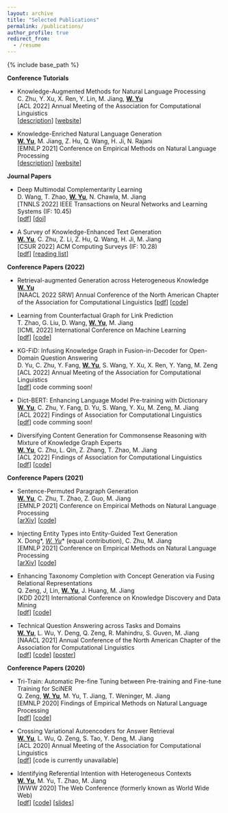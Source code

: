 ```yaml
---
layout: archive
title: "Selected Publications"
permalink: /publications/
author_profile: true
redirect_from:
  - /resume
---
```


{% include base_path %}

**Conference Tutorials**

* Knowledge-Augmented Methods for Natural Language Processing <br>
  C. Zhu, Y. Xu, X. Ren, Y. Lin, M. Jiang, **<u>W. Yu</u>** <br>
  [ACL 2022] Annual Meeting of the Association for Computational Linguistics <br>
  \[[description](https://aclanthology.org/2022.acl-tutorials.3/)\] \[[website](https://github.com/zcgzcgzcg1/ACL2022_KnowledgeNLP_Tutorial)\]

* Knowledge-Enriched Natural Language Generation <br>
  **<u>W. Yu</u>**, M. Jiang, Z. Hu, Q. Wang, H. Ji, N. Rajani <br>
  [EMNLP 2021] Conference on Empirical Methods on Natural Language Processing <br>
  \[[description](https://aclanthology.org/2021.emnlp-tutorials.3/)\] \[[website](https://kenlg-tutorial.github.io/)\] 

**Journal Papers**

* Deep Multimodal Complementarity Learning<br>
  D. Wang, T. Zhao, **<u>W. Yu</u>**, N. Chawla, M. Jiang <br>
  [TNNLS 2022] IEEE Transactions on Neural Networks and Learning Systems  (IF: 10.45) <br>
  \[[pdf](/papers/TNNLS_2022.pdf)\] \[[doi](https://ieeexplore.ieee.org/document/9758834)\] 

* A Survey of Knowledge-Enhanced Text Generation <br>
  **<u>W. Yu</u>**, C. Zhu, Z. Li, Z. Hu, Q. Wang, H. Ji, M. Jiang <br>
  [CSUR 2022] ACM Computing Surveys (IF: 10.28) <br>
  \[[pdf](https://arxiv.org/abs/2010.04389)\] \[[reading list](https://github.com/wyu97/KENLG-Reading)\]
  
**Conference Papers (2022)**

* Retrieval-augmented Generation across Heterogeneous Knowledge <br>
  **<u>W. Yu</u>** <br>
  [NAACL 2022 SRW] Annual Conference of the North American Chapter of the Association for Computational Linguistics \[[pdf]()\] \[[code]()\]

* Learning from Counterfactual Graph for Link Prediction <br>
  T. Zhao, G. Liu, D. Wang, **<u>W. Yu</u>**, M. Jiang <br>
  [ICML 2022] International Conference on Machine Learning <br>
  \[[pdf](https://arxiv.org/abs/2106.02172 )\] \[[code](https://github.com/DM2-ND/CFLP)\]

* KG-FiD: Infusing Knowledge Graph in Fusion-in-Decoder for Open-Domain Question Answering<br>
  D. Yu, C. Zhu, Y. Fang, **<u>W. Yu</u>**, S. Wang, Y. Xu, X. Ren, Y. Yang, M. Zeng <br>
  [ACL 2022] Annual Meeting of the Association for Computational Linguistics <br>
  \[[pdf](https://arxiv.org/abs/2110.04330)\] code comming soon!

* Dict-BERT: Enhancing Language Model Pre-training with Dictionary <br>
  **<u>W. Yu</u>**, C. Zhu, Y. Fang, D. Yu, S. Wang, Y. Xu, M. Zeng, M. Jiang <br>
  [ACL 2022] Findings of Association for Computational Linguistics <br>
  \[[pdf](https://arxiv.org/abs/2110.06490)\] code comming soon!

* Diversifying Content Generation for Commonsense Reasoning with Mixture of Knowledge Graph Experts <br>
  **<u>W. Yu</u>**, C. Zhu, L. Qin, Z. Zhang, T. Zhao, M. Jiang <br>
  [ACL 2022] Findings of Association for Computational Linguistics <br>
  \[[pdf](https://arxiv.org/abs/2203.07285)\] \[[code](https://github.com/DM2-ND/MoKGE)\]

**Conference Papers (2021)**

* Sentence-Permuted Paragraph Generation <br>
  **<u>W. Yu</u>**, C. Zhu, T. Zhao, Z. Guo, M. Jiang <br>
  [EMNLP 2021] Conference on Empirical Methods on Natural Language Processing <br>
  \[[arXiv](https://arxiv.org/abs/2104.07228)\] \[[code](https://github.com/wyu97/permgen)\]

* Injecting Entity Types into Entity-Guided Text Generation <br>
  X. Dong*, **<u>W. Yu*</u>** (equal contribution), C. Zhu, M. Jiang <br>
  [EMNLP 2021] Conference on Empirical Methods on Natural Language Processing <br>
  \[[arXiv](https://arxiv.org/abs/2009.13401)\] \[[code](https://github.com/wyu97/InjType)\]

* Enhancing Taxonomy Completion with Concept Generation via Fusing Relational Representations <br>
  Q. Zeng, J, Lin, **<u>W. Yu</u>**, J. Huang, M. Jiang <br>
  [KDD 2021] International Conference on Knowledge Discovery and Data Mining <br>
  \[[pdf](https://arxiv.org/abs/2106.02974)\] \[[code](https://github.com/QingkaiZeng/GenTaxo)\]

* Technical Question Answering across Tasks and Domains <br>
  **<u>W. Yu</u>**, L. Wu, Y. Deng, Q. Zeng, R. Mahindru, S. Guven, M. Jiang <br>
  [NAACL 2021] Annual Conference of the North American Chapter of the Association for Computational Linguistics <br>
  \[[pdf](https://arxiv.org/abs/2010.09780)\] \[[code](https://github.com/wyu97/TransTD)\] \[[poster](/poster/NAACL-TransTD-poster.pdf)\]

**Conference Papers (2020)**

* Tri-Train: Automatic Pre-fine Tuning between Pre-training and Fine-tune Training for SciNER <br>
  Q. Zeng, **<u>W. Yu</u>**, M. Yu, T. Jiang, T. Weninger, M. Jiang <br>
  [EMNLP 2020] Findings of Empirical Methods on Natural Language Processing <br>
  \[[pdf](https://www.aclweb.org/anthology/2020.findings-emnlp.429.pdf)\] \[[code](https://github.com/QingkaiZeng/TriTrain)\]

* Crossing Variational Autoencoders for Answer Retrieval <br>
  **<u>W. Yu</u>**, L. Wu, Q. Zeng, S. Tao, Y. Deng, M. Jiang <br>
  [ACL 2020] Annual Meeting of the Association for Computational Linguistics <br>
  \[[pdf](https://arxiv.org/pdf/2005.02557.pdf)\] \[code is currently unavailable\]

* Identifying Referential Intention with Heterogeneous Contexts <br>
  **<u>W. Yu</u>**, M. Yu, T. Zhao, M. Jiang <br>
  [WWW 2020] The Web Conference (formerly known as World Wide Web) <br>
  \[[pdf](/papers/C3_WWW_2020.pdf)\] \[[code](https://github.com/dmsquare/ReferInt)\] \[[slides](/slides/C3_WWW_2020.pdf)\]

<!-- 
**Conference papers in other areas (2019-)**

* Action Sequence Augmentation for Early Graph-based Anomaly Detection <br>
  T. Zhao, B. Ni, **<u>W. Yu</u>**, Z. Guo, N. Shah, M. Jiang <br>
  [CIKM 2021] ACM International Conference on Information and Knowledge Management <br>
  \[[arxiv](https://arxiv.org/abs/2010.10016)\] \[[code]()\]

* Few-shot Graph Learning for Molecular Property Prediction <br>
  Z. Guo, C. Zhang, **<u>W. Yu</u>**, J. Herr, O. Wiest, M. Jiang, N. Chawla <br>
  [WWW 2021] The Web Conference (formerly known as World Wide Web) <br>
  \[[pdf](https://arxiv.org/abs/2102.07916)\] \[[code](https://github.com/zhichunguo/Meta-MGNN)\] 

* GraSeq: Graph and Sequence Fusion Learning for Molecular Property Prediction <br>
  Z. Guo, **<u>W. Yu</u>**, C. Zhang, M. Jiang, N. Chawla <br>
  [CIKM 2020] ACM International Conference on Information and Knowledge Management <br>
  \[[pdf](http://www.meng-jiang.com/pubs/graseq-cikm20/graseq-cikm20-paper.pdf)\]  \[[code](https://github.com/zhichunguo/GraSeq)\]

* Experimental Evidence Extraction System in Data Science with Hybrid Table Features and Ensemble Learning <br>
  **<u>W. Yu</u>**, W. Peng, Y. Shu, Q. Zeng, M. Jiang <br>
  [WWW 2020] The Web Conference (formerly known as World Wide Web) <br>
  \[[pdf](/papers/C2_WWW_2020.pdf)\] \[[code](https://github.com/wyu97/Tablepedia)\] \[[slides](/slides/C2_WWW_2020_slides.pdf)\] \[[poster](/poster/C2_WWW_2020_poster.pdf)\] -->